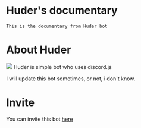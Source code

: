 # Huder's documentary

```
This is the documentary from Huder bot
```

# About Huder
<img src="https://cdn.discordapp.com/attachments/792604977201152022/805553271417864212/99fb1d3212ea00cc9a4d1eb672a0d0c6.jpg">
Huder is simple bot who uses discord.js

I will update this bot sometimes, or not, i don't know.

# Invite
You can invite this bot [here](https://discord.com/oauth2/authorize?client_id=713837656232165377&scope=bot&permissions=125960)
